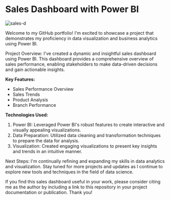 # Sales Dashboard with Power BI
![sales-d](https://github.com/AngggeeWix/Power-BI-Dashboard/assets/159560080/6b64b466-e7cd-43a5-ac44-2ae033e3ea38)

Welcome to my GitHub portfolio! I'm excited to showcase a project that demonstrates my proficiency in data visualization and business analytics using Power BI.

Project Overview:
I've created a dynamic and insightful sales dashboard using Power BI. This dashboard provides a comprehensive overview of sales performance, enabling stakeholders to make data-driven decisions and gain actionable insights.

**Key Features:**

* Sales Performance Overview
* Sales Trends
* Product Analysis
* Branch Performance

**Technologies Used:**

1. Power BI: Leveraged Power BI's robust features to create interactive and visually appealing visualizations.
2. Data Preparation: Utilized data cleaning and transformation techniques to prepare the data for analysis.
3. Visualization: Created engaging visualizations to present key insights and trends in an intuitive manner.

Next Steps:
I'm continually refining and expanding my skills in data analytics and visualization. Stay tuned for more projects and updates as I continue to explore new tools and techniques in the field of data science.

If you find this sales dashboard useful in your work, please consider citing me as the author by including a link to this repository in your project documentation or publication. Thank you!
